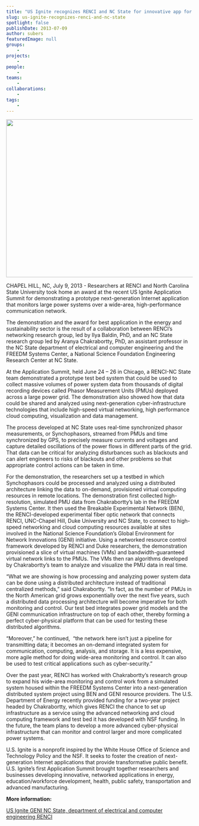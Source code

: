 ```yaml
---
title: "US Ignite recognizes RENCI and NC State for innovative app for monitoring power grids"
slug: us-ignite-recognizes-renci-and-nc-state
spotlight: false
publishDate: 2013-07-09
author: subers
featuredImage: null
groups:
    - 
projects:
    - 
people:
    - 
teams: 
    - 
collaborations:
    - 
tags:
    - 
---
```

<img class=" wp-image-12067 alignleft" title="USignite" alt="" src="https://www.renci.org/wp-content/uploads/2013/07/USignite.jpg" width="640" height="426" />

CHAPEL HILL, NC, July 9, 2013 - Researchers at RENCI and North Carolina State University took home an award at the recent US Ignite Application Summit for demonstrating a prototype next-generation Internet application that monitors large power systems over a wide-area, high-performance communication network.
<!--more-->
The demonstration and the award for best application in the energy and sustainability sector is the result of a collaboration between RENCI’s networking research group, led by Ilya Baldin, PhD, and an NC State research group led by Aranya Chakrabortty, PhD, an assistant professor in the NC State department of electrical and computer engineering and the FREEDM Systems Center, a National Science Foundation Engineering Research Center at NC State.

At the Application Summit, held June 24 – 26 in Chicago, a RENCI-NC State team demonstrated a prototype test bed system that could be used to collect massive volumes of power system data from thousands of digital recording devices called Phasor Measurement Units (PMUs) deployed across a large power grid. The demonstration also showed how that data could be shared and analyzed using next-generation cyber-infrastructure technologies that include high-speed virtual networking, high performance cloud computing, visualization and data management.

The process developed at NC State uses real-time synchronized phasor measurements, or Synchophasors, streamed from PMUs and time synchronized by GPS, to precisely measure currents and voltages and capture detailed oscillations of the power flows in different parts of the grid. That data can be critical for analyzing disturbances such as blackouts and can alert engineers to risks of blackouts and other problems so that appropriate control actions can be taken in time.

For the demonstration, the researchers set up a testbed in which Synchophasors could be processed and analyzed using a distributed architecture linking the data to on-demand, provisioned virtual computing resources in remote locations. The demonstration first collected high-resolution, simulated PMU data from Chakrabortty’s lab in the FREEDM Systems Center. It then used the Breakable Experimental Network (BEN), the RENCI-developed experimental fiber optic network that connects RENCI, UNC-Chapel Hill, Duke University and NC State, to connect to high-speed networking and cloud computing resources available at sites involved in the National Science Foundation’s Global Environment for Network Innovations (GENI) initiative. Using a networked resource control framework developed by RENCI and Duke researchers, the demonstration provisioned a slice of virtual machines (VMs) and bandwidth-guaranteed virtual network links to the PMUs. The VMs then ran algorithms developed by Chakrabortty’s team to analyze and visualize the PMU data in real time.

“What we are showing is how processing and analyzing power system data can be done using a distributed architecture instead of traditional centralized methods,” said Chakrabortty. “In fact, as the number of PMUs in the North American grid grows exponentially over the next five years, such a distributed data processing architecture will become imperative for both monitoring and control. Our test bed integrates power grid models and the GENI communication infrastructure on top of each other, thereby forming a perfect cyber-physical platform that can be used for testing these distributed algorithms.

“Moreover,” he continued,  “the network here isn’t just a pipeline for transmitting data; it becomes an on-demand integrated system for communication, computing, analysis, and storage. It is a less expensive, more agile method for doing wide-area monitoring and control. It can also be used to test critical applications such as cyber-security.”

Over the past year, RENCI has worked with Chakrabortty’s research group to expand his wide-area monitoring and control work from a simulated system housed within the FREEDM Systems Center into a next-generation distributed system project using BEN and GENI resource providers. The U.S. Department of Energy recently provided funding for a two-year project headed by Chakrabortty, which gives RENCI the chance to set up infrastructure as a service using the advanced networking and cloud computing framework and test bed it has developed with NSF funding. In the future, the team plans to develop a more advanced cyber-physical infrastructure that can monitor and control larger and more complicated power systems.

U.S. Ignite is a nonprofit inspired by the White House Office of Science and Technology Policy and the NSF. It seeks to foster the creation of next-generation Internet applications that provide transformative public benefit. U.S. Ignite’s first Application Summit brought together researchers and businesses developing innovative, networked applications in energy, education/workforce development, health, public safety, transportation and advanced manufacturing.

<strong>More information:</strong>

<a href="http://us-ignite.org/" target="_blank">US Ignite
</a><a href="http://www.geni.net/" target="_blank">GENI
</a><a href="http://www.ece.ncsu.edu/" target="_blank">NC State, department of electrical and computer engineering
</a><a href="https://www.renci.org/" target="_blank">RENCI</a>
